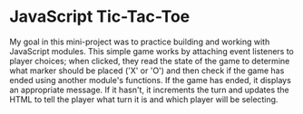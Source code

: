 # JavaScript Tic-Tac-Toe
My goal in this mini-project was to practice building and working with JavaScript modules. This simple game works by attaching event listeners to player choices; when clicked, they read the state of the game to determine what marker should be placed ('X' or 'O') and then check if the game has ended using another module's functions. If the game has ended, it displays an appropriate message. If it hasn't, it increments the turn and updates the HTML to tell the player what turn it is and which player will be selecting.
